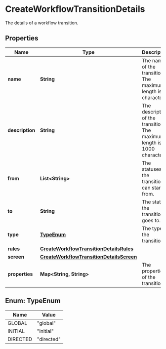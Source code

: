 

# CreateWorkflowTransitionDetails

The details of a workflow transition.

## Properties

| Name | Type | Description | Notes |
|------------ | ------------- | ------------- | -------------|
|**name** | **String** | The name of the transition. The maximum length is 60 characters. |  |
|**description** | **String** | The description of the transition. The maximum length is 1000 characters. |  [optional] |
|**from** | **List&lt;String&gt;** | The statuses the transition can start from. |  [optional] |
|**to** | **String** | The status the transition goes to. |  |
|**type** | [**TypeEnum**](#TypeEnum) | The type of the transition. |  |
|**rules** | [**CreateWorkflowTransitionDetailsRules**](CreateWorkflowTransitionDetailsRules.md) |  |  [optional] |
|**screen** | [**CreateWorkflowTransitionDetailsScreen**](CreateWorkflowTransitionDetailsScreen.md) |  |  [optional] |
|**properties** | **Map&lt;String, String&gt;** | The properties of the transition. |  [optional] |



## Enum: TypeEnum

| Name | Value |
|---- | -----|
| GLOBAL | &quot;global&quot; |
| INITIAL | &quot;initial&quot; |
| DIRECTED | &quot;directed&quot; |



